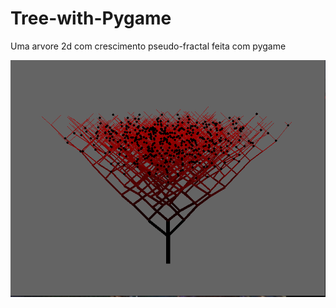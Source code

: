 # Tree-with-Pygame
Uma arvore 2d com crescimento pseudo-fractal feita com pygame

![Image example](https://github.com/kalashnikov-dc/Tree-with-Pygame/blob/main/img-example.png)
